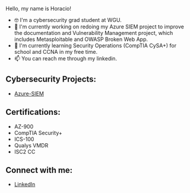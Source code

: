 <!--
**horeacio/horeacio** is a ✨ _special_ ✨ repository because its `README.md` (this file) appears on your GitHub profile.

Here are some ideas to get you started:

- 🔭 I’m currently working on ...
- 🌱 I’m currently learning ...
- 👯 I’m looking to collaborate on ...
- 🤔 I’m looking for help with ...
- 💬 Ask me about ...
- 📫 How to reach me: ...
- 😄 Pronouns: ...
- ⚡ Fun fact: ...
-->
Hello, my name is Horacio!

- :nerd_face: I'm a cybersecurity grad student at WGU.
- 🔭 I'm currently working on redoing my Azure SIEM project to improve the documentation and Vulnerability Management project, which includes Metasploitable and OWASP Broken Web App.
- 🌱 I'm currently learning Security Operations (CompTIA CySA+) for school and CCNA in my free time.
- 📫 You can reach me through my linkedin.

<h2>Cybersecurity Projects:</h2>

- [Azure-SIEM](https://github.com/horacioxf/Azure-SIEM)
  
<!-- <h2>Data Mining Projects:</h2>

- [AdaBoost Demonstration](https://github.com/horeacio/AdaBoost)

- [Decision Tree Demonstration](https://github.com/horeacio/Decision-Tree)

- [K-Nearest Neighbors Demonstration](https://github.com/horeacio/K-Nearest-Neighbors)

- [Naive Bayesian Classification Demonstration](https://github.com/horeacio/Naive-Bayesian-Classification)

- [Support Vector Machines Demonstration](https://github.com/horeacio/Support-Vector-Machines)
-->
<h2>Certifications:</h2>

- AZ-900
- CompTIA Security+
- ICS-100
- Qualys VMDR
- ISC2 CC

<h2>Connect with me:</h2>

- [LinkedIn](www.linkedin.com/in/horacio-flores-19599121b)


